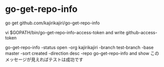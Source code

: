 # go-get-repo-info

go get github.com/kajirikajiri/go-get-repo-info

vi $GOPATH/bin/go-get-repo-info-access-token
and write github-access-token

go-get-repo-info -status open -org kajirikajiri -branch test-branch -base master -sort created -direction desc -repo go-get-repo-info
and show このメッセージが見えればテストは成功です
